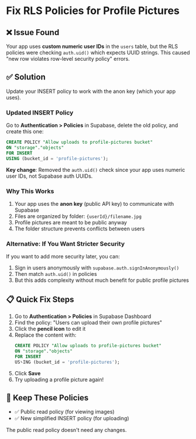 # Fix RLS Policies for Profile Pictures

## ❌ Issue Found

Your app uses **custom numeric user IDs** in the `users` table, but the RLS policies were checking `auth.uid()` which expects UUID strings. This caused "new row violates row-level security policy" errors.

## ✅ Solution

Update your INSERT policy to work with the anon key (which your app uses).

### **Updated INSERT Policy**

Go to **Authentication > Policies** in Supabase, delete the old policy, and create this one:

```sql
CREATE POLICY "Allow uploads to profile-pictures bucket"
ON "storage"."objects"
FOR INSERT
USING (bucket_id = 'profile-pictures');
```

**Key change**: Removed the `auth.uid()` check since your app uses numeric user IDs, not Supabase auth UUIDs.

### **Why This Works**

1. Your app uses the **anon key** (public API key) to communicate with Supabase
2. Files are organized by folder: `{userId}/filename.jpg` 
3. Profile pictures are meant to be public anyway
4. The folder structure prevents conflicts between users

### **Alternative: If You Want Stricter Security**

If you want to add more security later, you can:
1. Sign in users anonymously with `supabase.auth.signInAnonymously()`
2. Then match `auth.uid()` in policies
3. But this adds complexity without much benefit for public profile pictures

## 📋 Quick Fix Steps

1. Go to **Authentication > Policies** in Supabase Dashboard
2. Find the policy: "Users can upload their own profile pictures"
3. Click the **pencil icon** to edit it
4. Replace the content with:
   ```sql
   CREATE POLICY "Allow uploads to profile-pictures bucket"
   ON "storage"."objects"
   FOR INSERT
   US܌ING (bucket_id = 'profile-pictures');
   ```
5. Click **Save**
6. Try uploading a profile picture again!

## 🎯 Keep These Policies

- ✅ Public read policy (for viewing images)
- ✅ New simplified INSERT policy (for uploading)

The public read policy doesn't need any changes.
